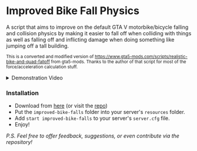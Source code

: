 # Improved Bike Fall Physics
A script that aims to improve on the default GTA V motorbike/bicycle falling and collision physics by making it easier to fall off when colliding with things as well as falling off and inflicting damage when doing something like jumping off a tall building.

<small>This is a converted and modified version of https://www.gta5-mods.com/scripts/realistic-bike-and-quad-falloff from gta5-mods. Thanks to the author of that script for most of the force/acceleration calculation stuff.</small>

<details>
<summary>Demonstration Video</summary>

https://www.youtube.com/watch?v=64svfPDHASo

The video shows what happens when jumping off a tall building before installing the script and after.
</details>

### Installation
- Download from [here](https://github.com/minipunch/improved-bike-falls/archive/v1.0.zip) (or visit the [repo](https://github.com/minipunch/improved-bike-falls))
- Put the ``improved-bike-falls`` folder into your server's ``resources`` folder.
- Add ``start improved-bike-falls`` to your server's ``server.cfg`` file.
- Enjoy!

*P.S. Feel free to offer feedback, suggestions, or even contribute via the repository!*
